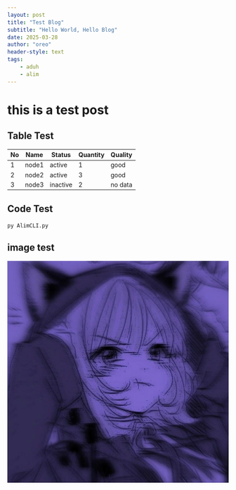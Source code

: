 ```yaml
---
layout: post
title: "Test Blog"
subtitle: "Hello World, Hello Blog"
date: 2025-03-28
author: "oreo"
header-style: text
tags: 
    - aduh
    - alim
---
```


# this is a test post

## Table Test

| No | Name  | Status   | Quantity | Quality |
|----|-------|----------|----------|---------|
| 1  | node1 | active   | 1        | good    |
| 2  | node2 | active   | 3        | good    |
| 3  | node3 | inactive | 2        | no data |

## Code Test

``` bash
py AlimCLI.py
```

## image test
![image-test](/img/profile.jpg)